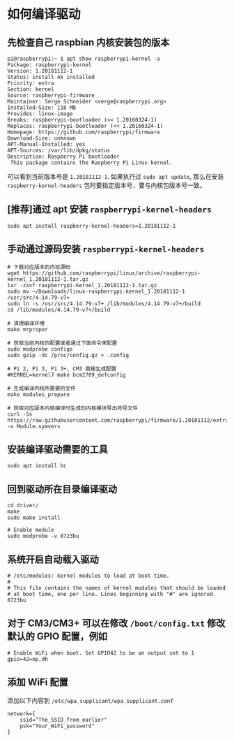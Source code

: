 如何编译驱动
============

## 先检查自己 raspbian 内核安装包的版本

```
pi@raspberrypi:~ $ apt show raspberrypi-kernel -a
Package: raspberrypi-kernel
Version: 1.20181112-1
Status: install ok installed
Priority: extra
Section: kernel
Source: raspberrypi-firmware
Maintainer: Serge Schneider <serge@raspberrypi.org>
Installed-Size: 118 MB
Provides: linux-image
Breaks: raspberrypi-bootloader (<< 1.20160324-1)
Replaces: raspberrypi-bootloader (<< 1.20160324-1)
Homepage: https://github.com/raspberrypi/firmware
Download-Size: unknown
APT-Manual-Installed: yes
APT-Sources: /var/lib/dpkg/status
Description: Raspberry Pi bootloader
 This package contains the Raspberry Pi Linux kernel.

```

可以看到当前版本号是 `1.20181112-1`.
如果执行过 `sudo apt update`, 那么在安装 `raspberry-kernel-headers` 包时要指定版本号，要与内核包版本号一致。


## [推荐]通过 apt 安装 `raspberrypi-kernel-headers`

```
sudo apt install raspberry-kernel-headers=1.20181112-1
```

## 手动通过源码安装 `raspberrypi-kernel-headers`

```
# 下载对应版本的内核源码 
wget https://github.com/raspberrypi/linux/archive/raspberrypi-kernel_1.20181112-1.tar.gz
tar -zxvf raspberrypi-kernel_1.20181112-1.tar.gz
sudo mv ~/Downloads/linux-raspberrypi-kernel_1.20181112-1 /usr/src/4.14.79-v7+
sudo ln -s /usr/src/4.14.79-v7+ /lib/modules/4.14.79-v7+/build
cd /lib/modules/4.14.79-v7+/build

# 清理编译环境
make mrproper

# 获取当前内核的配置或者通过下面命令来配置
sudo modprobe configs
sudo gzip -dc /proc/config.gz > .config

# Pi 2, Pi 3, Pi 3+, CM3 直接生成配置
#KERNEL=kernel7 make bcm2709_defconfig

# 生成编译内核所需要的文件
make modules_prepare

# 获取对应版本内核编译时生成的内核模块导出符号文件
curl -Ss https://raw.githubusercontent.com/raspberrypi/firmware/1.20181112/extra/Module7.symvers -o Module.symvers
```

## 安装编译驱动需要的工具

```
sudo apt install bc
```

## 回到驱动所在目录编译驱动

```
cd driver/
make 
sudo make install

# Enable module
sudo modprobe -v 8723bu
```

## 系统开启自动载入驱动 

```
# /etc/modules: kernel modules to load at boot time.
#
# This file contains the names of kernel modules that should be loaded
# at boot time, one per line. Lines beginning with "#" are ignored.
8723bu
```

## 对于 CM3/CM3+ 可以在修改 `/boot/config.txt` 修改默认的 GPIO 配置，例如

```
# Enable WiFi when boot. Set GPIO42 to be an output set to 1
gpio=42=op,dh
```

## 添加 WiFi 配置

添加以下内容到 `/etc/wpa_supplicant/wpa_supplicant.conf`

```
network={
    ssid="The_SSID_from_earlier"
    psk="Your_WiFi_password"
}
```
